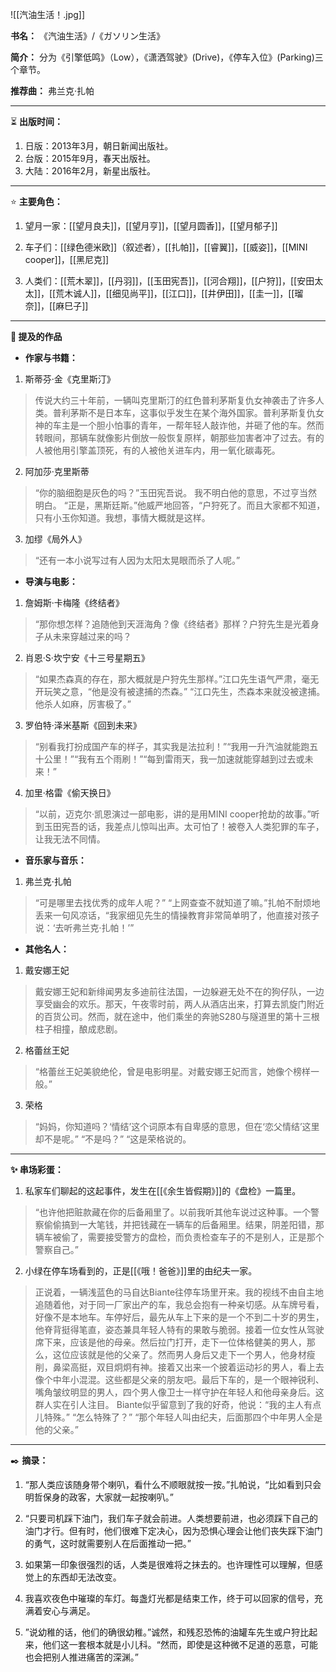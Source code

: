 
![[汽油生活！.jpg]]

**书名：** 《汽油生活》/《ガソリン生活》

**简介：** 分为《引擎低鸣》（Low），《潇洒驾驶》(Drive)，《停车入位》(Parking)三个章节。

**推荐曲：** 弗兰克·扎帕

---

⏳ **出版时间：** 

1. 日版：2013年3月，朝日新闻出版社。
2. 台版：2015年9月，春天出版社。
3. 大陆：2016年2月，新星出版社。

---

⭐ **主要角色：**

1. 望月一家：[[望月良夫]]，[[望月亨]]，[[望月圆香]]，[[望月郁子]]

2. 车子们：[[绿色德米欧]]（叙述者），[[扎帕]]，[[睿翼]]，[[威姿]]，[[MINI cooper]]，[[黑尼克]]

3. 人类们：[[荒木翠]]，[[丹羽]]，[[玉田宪吾]]，[[河合翔]]，[[户狩]]，[[安田太太]]，[[荒木诚人]]，[[细见尚平]]，[[江口]]，[[井伊田]]，[[圭一]]，[[瑠奈]]，[[麻巳子]] 

---

**📜 提及的作品**

- **作家与书籍：** 

1. 斯蒂芬·金《克里斯汀》

> 传说大约三十年前，一辆叫克里斯汀的红色普利茅斯复仇女神袭击了许多人类。普利茅斯不是日本车，这事似乎发生在某个海外国家。普利茅斯复仇女神的车主是一个胆小怕事的青年，一帮年轻人敲诈他，并砸了他的车。然而转眼间，那辆车就像影片倒放一般恢复原样，朝那些加害者冲了过去。有的人被他用引擎盖顶死，有的人被他关进车内，用一氧化碳毒死。

2. 阿加莎·克里斯蒂

> “你的脑细胞是灰色的吗？”玉田宪吾说。
> 我不明白他的意思，不过亨当然明白。
> “正是，黑斯廷斯。”他威严地回答，“户狩死了。而且大家都不知道，只有小玉你知道。我想，事情大概就是这样。

3. 加缪《局外人》

> “还有一本小说写过有人因为太阳太晃眼而杀了人呢。”

- **导演与电影：** 

1. 詹姆斯·卡梅隆《终结者》

> “那你想怎样？追随他到天涯海角？像《终结者》那样？户狩先生是光着身子从未来穿越过来的吗？

2. 肖恩·S·坎宁安《十三号星期五》

> “如果杰森真的存在，那大概就是户狩先生那样。”江口先生语气严肃，毫无开玩笑之意，“他是没有被逮捕的杰森。”
> “江口先生，杰森本来就没被逮捕。他杀人如麻，厉害极了。”

3. 罗伯特·泽米基斯《回到未来》

> “别看我打扮成国产车的样子，其实我是法拉利！”“我用一升汽油就能跑五十公里！”“我有五个雨刷！”“每到雷雨天，我一加速就能穿越到过去或未来！”

4. 加里·格雷《偷天换日》

> “以前，迈克尔·凯恩演过一部电影，讲的是用MINI cooper抢劫的故事。”听到玉田宪吾的话，我差点儿惊叫出声。太可怕了！被卷入人类犯罪的车子，让我无法不同情。

- **音乐家与音乐：** 

1. 弗兰克·扎帕

> “可是哪里去找优秀的成年人呢？”
> “上网查查不就知道了嘛。”扎帕不耐烦地丢来一句风凉话，“我家细见先生的情操教育非常简单明了，他直接对孩子说：‘去听弗兰克·扎帕！’”

- **其他名人：**

1. 戴安娜王妃

> 戴安娜王妃和新绯闻男友多迪前往法国，一边躲避无处不在的狗仔队，一边享受幽会的欢乐。那天，午夜零时前，两人从酒店出来，打算去凯旋门附近的百货公司。然而，就在途中，他们乘坐的奔驰S280与隧道里的第十三根柱子相撞，酿成悲剧。

2. 格蕾丝王妃

> “格蕾丝王妃美貌绝伦，曾是电影明星。对戴安娜王妃而言，她像个榜样一般。”

3. 荣格

> “妈妈，你知道吗？‘情结’这个词原本有自卑感的意思，但在‘恋父情结’这里却不是呢。”
> “不是吗？”
> “这是荣格说的。

---

**✨ 串场彩蛋：** 

1. 私家车们聊起的这起事件，发生在[[《余生皆假期》]]的《盘检》一篇里。

> “也许他把赃款藏在你的后备厢里了。以前我听其他车说过这种事。一个警察偷偷搞到一大笔钱，并把钱藏在一辆车的后备厢里。结果，阴差阳错，那辆车被偷了，需要接受警方的盘检，而负责检查车子的不是别人，正是那个警察自己。”

2. 小绿在停车场看到的，正是[[《哦！爸爸》]]里的由纪夫一家。

> 正说着，一辆浅蓝色的马自达Biante往停车场里开来。我的视线不由自主地追随着他，对于同一厂家出产的车，我总会抱有一种亲切感。从车牌号看，好像不是本地车。车停好后，最先从车上下来的是一个不到二十岁的男生，他脊背挺得笔直，姿态兼具年轻人特有的果敢与脆弱。接着一位女性从驾驶席下来，应该是他的母亲。然后拉门打开，走下一位体格健美的男人，那么，这位应该就是他的父亲了。然而男人身后又走下一个男人，他身材瘦削，鼻梁高挺，双目炯炯有神。接着又出来一个披着运动衫的男人，看上去像个中年小混混。这些都是父亲的朋友吧。最后下车的，是一个眼神锐利、嘴角皱纹明显的男人，四个男人像卫士一样守护在年轻人和他母亲身后。这群人实在引人注目。
> Biante似乎留意到了我的好奇，他说：“我的主人有点儿特殊。”
> “怎么特殊了？”
> “那个年轻人叫由纪夫，后面那四个中年男人全是他的父亲。”

---

✒️ **摘录：** 

1. “那人类应该随身带个喇叭，看什么不顺眼就按一按。”扎帕说，“比如看到只会明哲保身的政客，大家就一起按喇叭。”

2. “只要司机踩下油门，我们车子就会前进。人类想要前进，也必须踩下自己的油门才行。但有时，他们很难下定决心，因为恐惧心理会让他们丧失踩下油门的勇气，这时就需要别人在后面推动一把。”

3. 如果第一印象很强烈的话，人类是很难将之抹去的。也许理性可以理解，但感觉上的东西却无法改变。

4. 我喜欢夜色中璀璨的车灯。每盏灯光都是结束工作，终于可以回家的信号，充满着安心与满足。

5. ”说幼稚的话，他们的确很幼稚。”诚然，和残忍恐怖的油罐车先生或户狩比起来，他们这一套根本就是小儿科。“然而，即使是这种微不足道的恶意，可能也会把别人推进痛苦的深渊。”